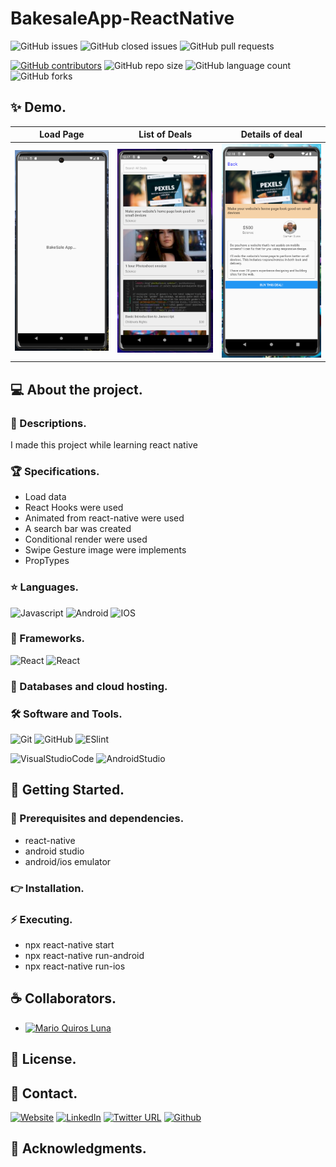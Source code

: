 # BakesaleApp-ReactNative

![GitHub issues](https://img.shields.io/github/issues/MarioQuirosLuna/BakesaleApp-ReactNative)
![GitHub closed issues](https://img.shields.io/github/issues-closed/MarioQuirosLuna/BakesaleApp-ReactNative)
![GitHub pull requests](https://img.shields.io/github/issues-pr/MarioQuirosLuna/BakesaleApp-ReactNative)

[![GitHub contributors](https://img.shields.io/github/contributors/MarioQuirosLuna/BakesaleApp-ReactNative.svg?color=blue)](https://github.com/MarioQuirosLuna/BakesaleApp-ReactNative/network)
![GitHub repo size](https://img.shields.io/github/repo-size/MarioQuirosLuna/BakesaleApp-ReactNative)
![GitHub language count](https://img.shields.io/github/languages/count/MarioQuirosLuna/BakesaleApp-ReactNative)
![GitHub forks](https://img.shields.io/github/forks/MarioQuirosLuna/BakesaleApp-ReactNative)

## ✨ Demo.

|Load Page|List of Deals|Details of deal|
|--|--|--|
|![Img preview](https://raw.githubusercontent.com/MarioQuirosLuna/BakesaleApp-ReactNative/master/imgs/1.PNG)|![Img preview](https://raw.githubusercontent.com/MarioQuirosLuna/BakesaleApp-ReactNative/master/imgs/2.PNG)|![Img preview](https://raw.githubusercontent.com/MarioQuirosLuna/BakesaleApp-ReactNative/master/imgs/3.PNG)|

## 💻 About the project.

   ### 📜 Descriptions.
   
   I made this project while learning react native
   
   ### 🏆 Specifications.
   
   - Load data
   - React Hooks were used
   - Animated from react-native were used
   - A search bar was created
   - Conditional render were used
   - Swipe Gesture image were implements
   - PropTypes

   ### ⭐ Languages.
   
  ![Javascript](https://custom-icon-badges.herokuapp.com/badge/-JavaScript-%23F7DF1E?style=flat&logo=javascript&logoColor=white&labelColor=111)
  ![Android](https://custom-icon-badges.herokuapp.com/badge/-Android-%233DDC84?style=flat&logo=Android&logoColor=white&labelColor=111)
  ![IOS](https://custom-icon-badges.herokuapp.com/badge/-IOS-%23007aff?style=flat&logo=IOS&logoColor=white&labelColor=111)

   ### 🎨 Frameworks.
   
  ![React](https://custom-icon-badges.herokuapp.com/badge/-React-%2361DAFB?style=flat&logo=react&logoColor=white&labelColor=111)
  ![React](https://custom-icon-badges.herokuapp.com/badge/-ReactNative-%2361DAFB?style=flat&logo=react&logoColor=white&labelColor=111)
   
   ### 💾 Databases and cloud hosting.
  
   ### 🛠️ Software and Tools.
   
  ![Git](https://custom-icon-badges.herokuapp.com/badge/-Git-%23F05032?style=flat&logo=git&logoColor=white&labelColor=111)
  ![GitHub](https://custom-icon-badges.herokuapp.com/badge/-GitHub-%23181717?style=flat&logo=github&logoColor=white&labelColor=111)
  ![ESlint](https://custom-icon-badges.herokuapp.com/badge/-ESlint-%234B32C3?style=flat&logo=ESlint&logoColor=white&labelColor=111)

  ![VisualStudioCode](https://custom-icon-badges.herokuapp.com/badge/-VisualStudioCode-%23007ACC?style=flat&logo=VisualStudioCode&logoColor=white&labelColor=111)
  ![AndroidStudio](https://custom-icon-badges.herokuapp.com/badge/-AndroidStudio-%233DDC84?style=flat&logo=AndroidStudio&logoColor=white&labelColor=111)

## 🚀 Getting Started.

   ### 📌 Prerequisites and dependencies.
   
   - react-native
   - android studio
   - android/ios emulator

   ### 👉 Installation.
  

   ### ⚡ Executing.
   
   - npx react-native start
   - npx react-native run-android
   - npx react-native run-ios

## ☕ Collaborators.

* [![Mario Quiros Luna](https://custom-icon-badges.herokuapp.com/badge/-Mario%20Quirós%20Luna-%23181717?style=flat&logo=github&logoColor=white&labelColor=111)](https://github.com/MarioQuirosLuna)

## 📝 License.

## 💬 Contact.

[![Website](https://img.shields.io/website?label=Portfolio&up_color=%231E0A46&up_message=Mario%20Quiros%20Luna%20Dev&url=https%3A%2F%2Fmarioql-dev.vercel.app%2F)](https://marioql-dev.vercel.app/)
[![LinkedIn](https://custom-icon-badges.herokuapp.com/badge/-LinkedIn%20Mario%20Quirós%20Luna-%230A66C2?style=flat&logo=LinkedIn&logoColor=white&labelColor=111)](https://www.linkedin.com/in/mario-quir%C3%B3s-luna-dev-b99050206/)
[![Twitter URL](https://img.shields.io/twitter/url?label=Twitter%20%40MarioQuirosL&style=social&url=https%3A%2F%2Ftwitter.com%2FMarioQuirosL)](https://twitter.com/MarioQuirosL)
[![Github](https://img.shields.io/github/followers/MarioQuirosLuna?label=Github&style=social)](https://github.com/MarioQuirosLuna)

## 💜 Acknowledgments.
